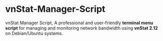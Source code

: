 # vnStat-Manager-Script
vnStat Manager Script, A professional and user-friendly **terminal menu script** for managing and monitoring network bandwidth using **vnStat 2.12** on Debian/Ubuntu systems.
